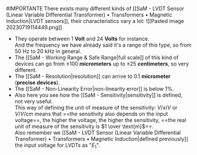 #IMPORTANTE 
There exists many different kinds of [[SaM - LVDT Sensor (Linear Variable Differential Transformer) • Transformers • Magnetic Induction|LVDT sensors]], their characteristics vary a lot:
![[Pasted image 20230719114449.png]]
- They operate between $1$ **Volt** and $24$ **Volts** for instance.<br>And the frequency we have already said it's a range of this type, so from $50\ \text{Hz}$ to $20\ \text{kHz}$ in general.
- The [[SaM - Working Range & Safe Range|full scale]] of this kind of devices can go from $\pm 100$ **micrometers** up to $\pm 25$ **centimeters**, so very different.
- The [[SaM - Resolution|resolution]] can arrive to $0.1$ **micrometer** (**precise devices**).
- The [[SaM - Non-Linearity Error|non-linearity error]] is below $1\%$.
- Also here you see how the [[SaM - Sensitivity|sensitivity]] is defined, not very useful.<br>This way of defining the unit of measure of the sensitivity: $V / x / V$ or $V / V / \text{cm}$ means that ==the sensitivity also depends on the input voltage==, the higher the voltage, the higher the sensitivity, ==the real unit of measure of the sensitivity is $1 \over \text{m}$==.<br>Also remember we [[SaM - LVDT Sensor (Linear Variable Differential Transformer) • Transformers • Magnetic Induction|defined previously]] the input voltage for LVDTs as "$E_1$".
